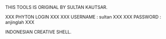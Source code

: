 THIS TOOLS IS ORIGINAL BY SULTAN KAUTSAR.

XXX  PHYTON LOGIN          XXX
XXX  USERNAME : sultan     XXX
XXX  PASSWORD : anjinglah  XXX

INDONESIAN CREATIVE SHELL.
